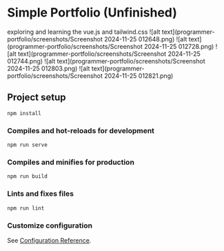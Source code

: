 # Simple Portfolio (Unfinished)
  exploring and learning the vue.js and tailwind.css 
  ![alt text](programmer-portfolio/screenshots/Screenshot 2024-11-25 012648.png)
  ![alt text](programmer-portfolio/screenshots/Screenshot 2024-11-25 012728.png)
  ![alt text](programmer-portfolio/screenshots/Screenshot 2024-11-25 012744.png)
  ![alt text](programmer-portfolio/screenshots/Screenshot 2024-11-25 012803.png)
  ![alt text](programmer-portfolio/screenshots/Screenshot 2024-11-25 012821.png)
  
## Project setup
```
npm install
```

### Compiles and hot-reloads for development
```
npm run serve
```

### Compiles and minifies for production
```
npm run build
```

### Lints and fixes files
```
npm run lint
```

### Customize configuration
See [Configuration Reference](https://cli.vuejs.org/config/).
